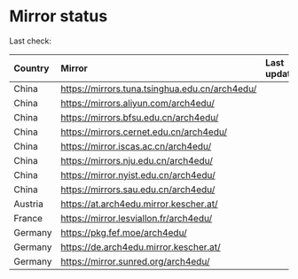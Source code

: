 <script src="./time.js"></script>
# Mirror status
Last check: <script type="text/javascript">localize(1710119667.5869706);</script>

|Country|Mirror|Last update|
|:------|:-----|:----------|
|China|https://mirrors.tuna.tsinghua.edu.cn/arch4edu/|<script type="text/javascript">localize(1710095209);</script>|
|China|https://mirrors.aliyun.com/arch4edu/|<script type="text/javascript">localize(1710095209);</script>|
|China|https://mirrors.bfsu.edu.cn/arch4edu/|<script type="text/javascript">localize(1710095209);</script>|
|China|https://mirrors.cernet.edu.cn/arch4edu/|<script type="text/javascript">localize(1710095209);</script>|
|China|https://mirror.iscas.ac.cn/arch4edu/|<script type="text/javascript">localize(1710095209);</script>|
|China|https://mirrors.nju.edu.cn/arch4edu/|<script type="text/javascript">localize(1710009097);</script>|
|China|https://mirror.nyist.edu.cn/arch4edu/|<script type="text/javascript">localize(1710095209);</script>|
|China|https://mirrors.sau.edu.cn/arch4edu/|<script type="text/javascript">localize(1710095209);</script>|
|Austria|https://at.arch4edu.mirror.kescher.at/|<script type="text/javascript">localize(1710095209);</script>|
|France|https://mirror.lesviallon.fr/arch4edu/|<script type="text/javascript">localize(1710095209);</script>|
|Germany|https://pkg.fef.moe/arch4edu/|<script type="text/javascript">localize(1710095209);</script>|
|Germany|https://de.arch4edu.mirror.kescher.at/|<script type="text/javascript">localize(1710095209);</script>|
|Germany|https://mirror.sunred.org/arch4edu/|<script type="text/javascript">localize(1710095209);</script>|

<script src="./tablefilter/tablefilter.js"></script>
<script src="./table.js"></script>